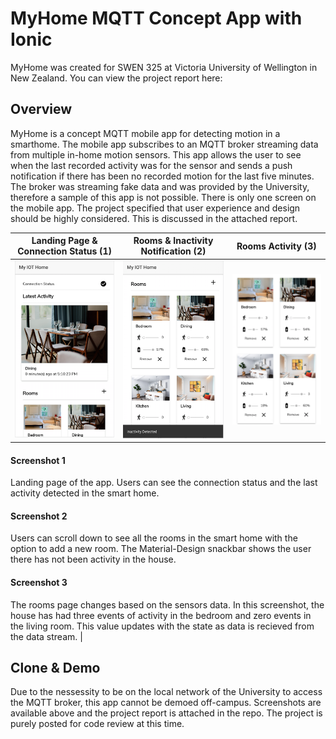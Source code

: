 # MyHome MQTT Concept App with Ionic
MyHome was created for SWEN 325 at Victoria University of Wellington in New Zealand. 
You can view the project report here: 

## Overview ##
MyHome is a concept MQTT mobile app for detecting motion in a smarthome. The mobile app subscribes to an MQTT broker streaming data from multiple in-home motion sensors. This app allows the user to see when the last recorded activity was for the sensor and sends a push notification if there has been no recorded motion for the last five minutes. The broker was streaming fake data and was provided by the University, therefore a sample of this app is not possible.
There is only one screen on the mobile app. The project specified that user experience and design should be highly considered. This is discussed in the attached report.

| Landing Page & Connection Status (1)  | Rooms & Inactivity Notification (2) | Rooms Activity (3) |
| ------------- | ------------- | ------------- |
| ![Landing Page](screenshots/a.png)  | ![Rooms & Inactivity Notification](screenshots/b.png)  | ![Rooms Activity](screenshots/c.png) |

#### Screenshot 1 ####
Landing page of the app. Users can see the connection status and the last activity detected in the smart home.

#### Screenshot 2 ####
Users can scroll down to see all the rooms in the smart home with the option to add a new room. The Material-Design snackbar shows the user there has not been activity in the house.

#### Screenshot 3 ####
The rooms page changes based on the sensors data. In this screenshot, the house has had three events of activity in the bedroom and zero events in the living room. This value updates with the state as data is recieved from the data stream. |

## Clone & Demo ##
Due to the nessessity to be on the local network of the University to access the MQTT broker, this app cannot be demoed off-campus. Screenshots are available above and the project report is attached in the repo. The project is purely posted for code review at this time.